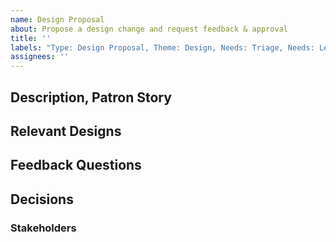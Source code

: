 ```yaml
---
name: Design Proposal
about: Propose a design change and request feedback & approval
title: ''
labels: "Type: Design Proposal, Theme: Design, Needs: Triage, Needs: Lead, Needs: Designs, Needs: Design Feedback"
assignees: ''
---
```


<!-- Staff triage instructions:
- Remove "Needs Design Feedback" if there are no designs yet or new designs welcome
- Remove "Needs: Designs" label if this section is complete
-->

## Description, Patron Story
<!--
- What is the design change?
- Why is this design change necessary?
- Who is it for?
- Constraints or considerations?
-->

## Relevant Designs
<!-- What is the design you want feedback on? Link to figma, screen shots, etc. -->

## Feedback Questions
<!-- Provide a list of feedback questions you want answered by the community; e.g. Is the design...
- thoughts/reactions/feelings
- usability, intuitive v. confusing
- usefulness, necessary/useful/effective at achieving the task
- visual design & aesthetics
- consistency (with website & design system)
- discoverability
- accessibility
-->

## Decisions
<!-- This section should be updated once stakeholders and staff have arrived at a decision -->

### Stakeholders
<!-- @ tag stakeholders for feedback -->


